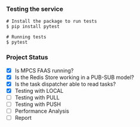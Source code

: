 
### Testing the service
```shell
# Install the package to run tests
$ pip install pytest
```
```shell
# Running tests
$ pytest
```

### Project Status


- [x] Is MPCS FAAS running?
- [x] Is the Redis Store working in a PUB-SUB model?
- [x] Is the task dispatcher able to read tasks?
- [x] Testing with LOCAL
- [ ] Testing with PULL
- [ ] Testing with PUSH
- [ ] Performance Analysis
- [ ] Report
